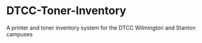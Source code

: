 # DTCC-Toner-Inventory

A printer and toner inventory system for the DTCC Wilmington and Stanton campuses
